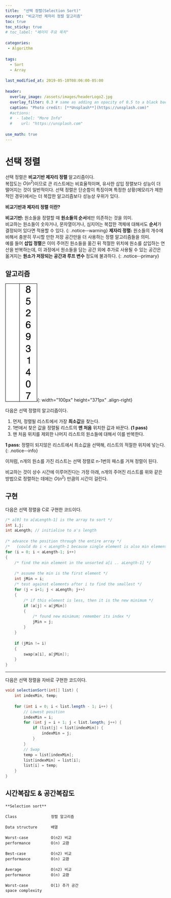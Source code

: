 ```yaml
---
title:  "선택 정렬(Selection Sort)"
excerpt: "비교기반 제자리 정렬 알고리즘"
toc: true
toc_sticky: true
# toc_label: "페이지 주요 목차"

categories:
 - Algorithm

tags:
  - Sort
  - Array
  
last_modified_at: 2019-05-10T08:06:00-05:00

header:
  overlay_image: /assets/images/headerLogo2.jpg
  overlay_filter: 0.3 # same as adding an opacity of 0.5 to a black background
  caption: "Photo credit: [**Unsplash**](https://unsplash.com)"
  #actions:
  #  - label: "More Info"
  #    url: "https://unsplash.com"

use_math: true
---
```


# 선택 정렬

선택 정렬은 **비교기반 제자리 정렬** 알고리즘이다.  
복잡도는 $O(n^2)$이므로 큰 리스트에는 비효율적이며, 유사한 삽입 정렬보다 성능이 더 떨어지는 것이 일반적이다. 선택 정렬은 단순함이 특징이며 특정한 상황(메모리가 제한적인 경우)에서는 더 복잡한 알고리즘보다 성능상 우위가 있다.

**비교기반과 제자리 정렬 이란?**

**비교기반:** 원소들을 정렬할 때 **원소들의 순서**에만 의존하는 것을 의미.  
비교하는 원소들이 숫자거나, 문자열이거나, 심지어는 복잡한 객체에 대해서도 **순서**가 결정되어 있다면 적용할 수 있다.
{: .notice--warning}
**제자리 정렬:** 원소들의 개수에 비해서 충분히 무시할 만한 저장 공간만을 더 사용하는 정렬 알고리즘들을 의미.  
예를 들어 **삽입 정렬**은 이미 주어진 원소들을 옮긴 뒤 적절한 위치에 원소를 삽입하는 연산을 반복하는데, 이 과정에서 원소들을 담는 공간 외에 추가로 사용될 수 있는 공간은 옮겨지는 **원소가 저장되는 공간과 루프 변수** 정도에 불과하다.
{: .notice--primary}


## 알고리즘

![alt](/assets/images/Selection-Sort-Animation.gif){: width="100px" height="371px" .align-right}

다음은 선택 정렬의 알고리즘이다.

1. 먼저, 정렬될 리스트에서 가장 **최소값**을 찾는다.  
2. 1번에서 찾은 값을 정렬될 리스트의 **맨 처음** 위치한 값과 바꾼다. **(1 pass)**
3. 맨 처음 위치를 제외한 나머지 리스트의 원소들에 대해서 이를 반복한다.

**1 pass:** 정렬이 되지않은 리스트에서 최소값을 선택해, 리스트의 적절한 위치에 넣는다.
{: .notice--info}

이처럼, n개의 원소를 가진 리스트는 선택 정렬로 n-1번의 패스를 거쳐 정렬이 된다. 

비교하는 것이 상수 시간에 이루어진다는 가정 아래, n개의 주어진 리스트를 위와 같은 방법으로 정렬하는 데에는 $O(n^2)$ 만큼의 시간이 걸린다.

## 구현

다음은 선택 정렬을 C로 구현한 코드이다.

```c++
/* a[0] to a[aLength-1] is the array to sort */
int i,j;
int aLength; // initialise to a's length

/* advance the position through the entire array */
/*   (could do i < aLength-1 because single element is also min element) */
for (i = 0; i < aLength-1; i++)
{
    /* find the min element in the unsorted a[i .. aLength-1] */

    /* assume the min is the first element */
    int jMin = i;
    /* test against elements after i to find the smallest */
    for (j = i+1; j < aLength; j++)
    {
        /* if this element is less, then it is the new minimum */
        if (a[j] < a[jMin])
        {
            /* found new minimum; remember its index */
            jMin = j;
        }
    }

    if (jMin != i) 
    {
        swap(a[i], a[jMin]);
    }
}
```
***
다음은 선택 정렬을 자바로 구현한 코드이다.

```java
void selectionSort(int[] list) {
    int indexMin, temp;

    for (int i = 0; i < list.length - 1; i++) {
        // Lowest position
        indexMin = i;
        for (int j = i + 1; j < list.length; j++) {
            if (list[j] < list[indexMin]) {
                indexMin = j;
            }
        }
        // Swap
        temp = list[indexMin];
        list[indexMin] = list[i];
        list[i] = temp;
    }
}
```

## 시간복잡도 & 공간복잡도

```
**Selection sort**

Class	            정렬 알고리즘

Data structure	    배열

Worst-case          О(n2) 비교
performance         О(n) 교환

Best-case           О(n2) 비교
performance         О(n) 교환

Average             О(n2) 비교
performance         О(n) 교환

Worst-case          O(1) 추가 공간
space complexity	
```